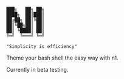 ```
███╗   ██╗ ██╗
████╗  ██║███║
██╔██╗ ██║╚██║
██║╚██╗██║ ██║
██║ ╚████║ ██║
╚═╝  ╚═══╝ ╚═╝
    
"Simplicity is efficiency"
```

Theme your bash shell the easy way with n1.

Currently in beta testing.

